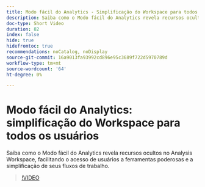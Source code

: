 ```yaml
---
title: Modo fácil do Analytics - Simplificação do Workspace para todos os usuários
description: Saiba como o Modo fácil do Analytics revela recursos ocultos no Analysis Workspace, facilitando o acesso de usuários a ferramentas poderosas e a simplificação de seus fluxos de trabalho.
doc-type: Short Video
duration: 82
index: false
hide: true
hidefromtoc: true
recommendations: noCatalog, noDisplay
source-git-commit: 16a9013fa93992cd896e95c3689f722d5970789d
workflow-type: tm+mt
source-wordcount: '64'
ht-degree: 0%

---
```



# Modo fácil do Analytics: simplificação do Workspace para todos os usuários

Saiba como o Modo fácil do Analytics revela recursos ocultos no Analysis Workspace, facilitando o acesso de usuários a ferramentas poderosas e a simplificação de seus fluxos de trabalho.

<!-- 62_S102_3442449_82_analytics-easy-mode-simplifying-workspace-for-all-users -->
>[!VIDEO](https://video.tv.adobe.com/v/3458343/?learn=on&enablevpops=true)
